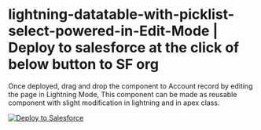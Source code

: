 # lightning-datatable-with-picklist-select-powered-in-Edit-Mode  | Deploy to salesforce at the click of below button to SF org

<italics> Once deployed, drag and drop the component to Account record by editing the page in Lightning Mode, This component can be made as reusable component with slight modification in lightning and in apex class.</italics>

<a href="https://githubsfdeploy.herokuapp.com?owner=dineshdk&repo=lightning-datatable-with-picklist-select-powered-in-Edit-Mode&ref=master">
  <img alt="Deploy to Salesforce"
       src="https://raw.githubusercontent.com/afawcett/githubsfdeploy/master/deploy.png">
</a>
